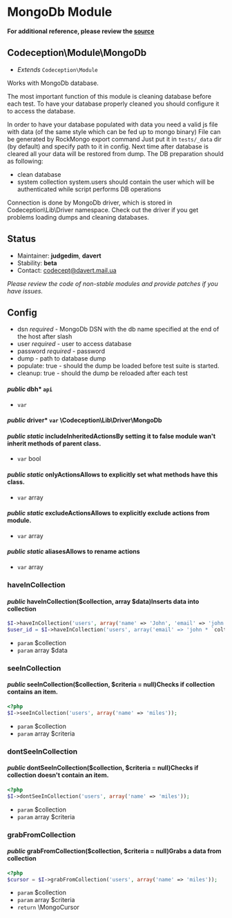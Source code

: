 # MongoDb Module

**For additional reference, please review the [source](https://github.com/Codeception/Codeception/tree/master/src/Codeception/Module/MongoDb.php)**
## Codeception\Module\MongoDb

* *Extends* `Codeception\Module`

Works with MongoDb database.

The most important function of this module is cleaning database before each test.
To have your database properly cleaned you should configure it to access the database.

In order to have your database populated with data you need a valid js file with data (of the same style which can be fed up to mongo binary)
File can be generated by RockMongo export command
Just put it in ``` tests/_data ``` dir (by default) and specify path to it in config.
Next time after database is cleared all your data will be restored from dump.
The DB preparation should as following:
- clean database
- system collection system.users should contain the user which will be authenticated while script performs DB operations

Connection is done by MongoDb driver, which is stored in Codeception\Lib\Driver namespace.
Check out the driver if you get problems loading dumps and cleaning databases.

## Status

* Maintainer: **judgedim**, **davert**
* Stability: **beta**
* Contact: codecept@davert.mail.ua

*Please review the code of non-stable modules and provide patches if you have issues.*

## Config

* dsn *required* - MongoDb DSN with the db name specified at the end of the host after slash
* user *required* - user to access database
* password *required* - password
* dump - path to database dump
* populate: true - should the dump be loaded before test suite is started.
* cleanup: true - should the dump be reloaded after each test

#### *public* dbh* `api` 
 * `var`




#### *public* driver* `var`  \Codeception\Lib\Driver\MongoDb

#### *public static* includeInheritedActionsBy setting it to false module wan't inherit methods of parent class.

 * `var`  bool
#### *public static* onlyActionsAllows to explicitly set what methods have this class.

 * `var`  array
#### *public static* excludeActionsAllows to explicitly exclude actions from module.

 * `var`  array
#### *public static* aliasesAllows to rename actions

 * `var`  array






### haveInCollection
#### *public* haveInCollection($collection, array $data)Inserts data into collection

``` php
$I->haveInCollection('users', array('name' => 'John', 'email' => 'john * `coltrane.com'));` 
$user_id = $I->haveInCollection('users', array('email' => 'john * `coltrane.com'));` 
```

 * `param`  $collection
 * `param`  array $data
### seeInCollection
#### *public* seeInCollection($collection, $criteria = null)Checks if collection contains an item.

``` php
<?php
$I->seeInCollection('users', array('name' => 'miles'));
```

 * `param`  $collection
 * `param`  array $criteria
### dontSeeInCollection
#### *public* dontSeeInCollection($collection, $criteria = null)Checks if collection doesn't contain an item.

``` php
<?php
$I->dontSeeInCollection('users', array('name' => 'miles'));
```

 * `param`  $collection
 * `param`  array $criteria
### grabFromCollection
#### *public* grabFromCollection($collection, $criteria = null)Grabs a data from collection

``` php
<?php
$cursor = $I->grabFromCollection('users', array('name' => 'miles'));
```

 * `param`  $collection
 * `param`  array $criteria
 * `return`  \MongoCursor




































